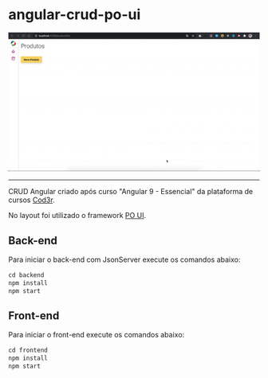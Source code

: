 # angular-crud-po-ui
<div align="center">
<img src='https://raw.githubusercontent.com/felipexmantovani/angular-crud-po-ui/master/doc/screen1.gif' style="min-width: 100%" />
</div>

---

CRUD Angular criado após curso "Angular 9 - Essencial" da plataforma de cursos [Cod3r](https://www.cod3r.com.br/).

No layout foi utilizado o framework [PO UI](http://po-ui.io/).

## Back-end
Para iniciar o back-end com JsonServer execute os comandos abaixo:

```
cd backend
npm install
npm start
```

## Front-end
Para iniciar o front-end execute os comandos abaixo:

```
cd frontend
npm install
npm start
```
